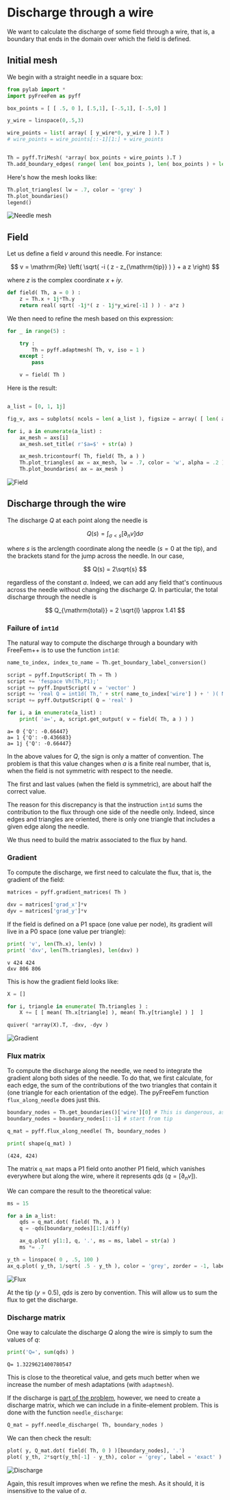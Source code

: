 # Discharge through a wire

We want to calculate the discharge of some field through a wire, that is, a boundary that ends in the domain over which the field is defined.

## Initial mesh

We begin with a straight needle in a square box:

```python
from pylab import *
import pyFreeFem as pyff

box_points = [ [ .5, 0 ], [.5,1], [-.5,1], [-.5,0] ]

y_wire = linspace(0,.5,3)

wire_points = list( array( [ y_wire*0, y_wire ] ).T )
# wire_points = wire_points[::-1][1:] + wire_points


Th = pyff.TriMesh( *array( box_points + wire_points ).T )
Th.add_boundary_edges( range( len( box_points ), len( box_points ) + len( wire_points ) ) , 'wire' )
```

Here's how the mesh looks like:

```python
Th.plot_triangles( lw = .7, color = 'grey' )
Th.plot_boundaries()
legend()
```
![Needle mesh](../figures/analytical_discharge_mesh.svg)

## Field

Let us define a field $v$ around this needle. For instance:

$$ v = \mathrm{Re} \left( \sqrt{ -i ( z - z_{\mathrm{tip}} ) } + a z \right)  $$

where $z$ is the complex coordinate $x+iy$.

```python
def field( Th, a = 0 ) :
    z = Th.x + 1j*Th.y
    return real( sqrt( -1j*( z - 1j*y_wire[-1] ) ) - a*z )
```

We then need to refine the mesh based on this expression:

```python
for _ in range(5) :

    try :
        Th = pyff.adaptmesh( Th, v, iso = 1 )
    except :
        pass

    v = field( Th )
```

Here is the result:

```python

a_list = [0, 1, 1j]

fig_v, axs = subplots( ncols = len( a_list ), figsize = array( [ len( a_list ), 1.1 ] )*3 )

for i, a in enumerate(a_list) :
    ax_mesh = axs[i]
    ax_mesh.set_title( r'$a=$' + str(a) )

    ax_mesh.tricontourf( Th, field( Th, a ) )
    Th.plot_triangles( ax = ax_mesh, lw = .7, color = 'w', alpha = .2 )
    Th.plot_boundaries( ax = ax_mesh )
```

![Field](../figures/analytical_discharge_field.svg)

## Discharge through the wire

The discharge $Q$ at each point along the needle is

$$
Q(s) = \int_{ \sigma < s} \left[ \partial_n v \right] \mathrm{d} \sigma
$$

where $s$ is the arclength coordinate along the needle ($s=0$ at the tip), and the brackets stand for the jump across the needle. In our case,

$$
Q(s) = 2\sqrt{s}
$$

regardless of the constant $a$. Indeed, we can add any field that's continuous across the needle without changing the discharge $Q$. In particular, the total discharge through the needle is

$$
Q_{\mathrm{total}} = 2 \sqrt{l} \approx 1.41
$$

 ### Failure of `int1d`

The natural way to compute the discharge through a boundary with FreeFem++ is to use the function `int1d`:

```python
name_to_index, index_to_name = Th.get_boundary_label_conversion()

script = pyff.InputScript( Th = Th )
script += 'fespace Vh(Th,P1);'
script += pyff.InputScript( v = 'vector' )
script += 'real Q = int1d( Th,' + str( name_to_index['wire'] ) + ' )( N.x*dx(v) + N.y*dy(v) );'
script += pyff.OutputScript( Q = 'real' )

for i, a in enumerate(a_list) :
    print( 'a=', a, script.get_output( v = field( Th, a ) ) )
```

```console
a= 0 {'Q': -0.66447}
a= 1 {'Q': -0.436683}
a= 1j {'Q': -0.66447}
```

In the above values for $Q$, the sign is only a matter of convention. The problem is that this value changes when $a$ is a finite real number, that is, when the field is not symmetric with respect to the needle.

The first and last values (when the field is symmetric), are about half the correct value.

The reason for this discrepancy is that the instruction `int1d` sums the contribution to the flux through one side of the needle only. Indeed, since edges and triangles are oriented, there is only one triangle that includes a given edge along the needle.

We thus need to build the matrix associated to the flux by hand.

### Gradient

To compute the discharge, we first need to calculate the flux, that is, the gradient of the field:

```python
matrices = pyff.gradient_matrices( Th )

dxv = matrices['grad_x']*v
dyv = matrices['grad_y']*v
```

If the field is defined on a P1 space (one value per node), its gradient will live in a P0 space (one value per triangle):

```python
print( 'v', len(Th.x), len(v) )
print( 'dxv', len(Th.triangles), len(dxv) )
```

```console
v 424 424
dxv 806 806
```

This is how the gradient field looks like:

```python
X = []

for i, triangle in enumerate( Th.triangles ) :
    X += [ [ mean( Th.x[triangle] ), mean( Th.y[triangle] ) ]  ]

quiver( *array(X).T, -dxv, -dyv )
```

![Gradient](../figures/analytical_discharge_gradient.svg)

### Flux matrix

To compute the discharge along the needle, we need to integrate the gradient along both sides of the needle. To do that, we first calculate, for each edge, the sum of the contributions of the two triangles that contain it (one triangle for each orientation of the edge). The pyFreeFem function `flux_along_needle` does just this.

```python
boundary_nodes = Th.get_boundaries()['wire'][0] # This is dangerous, as ordering can be messed up. We should keep track of the wire independently from Th.
boundary_nodes = boundary_nodes[::-1] # start from tip

q_mat = pyff.flux_along_needle( Th, boundary_nodes )

print( shape(q_mat) )
```

```console
(424, 424)
```
The matrix `q_mat` maps a P1 field onto another P1 field, which vanishes everywhere but along the wire, where it represents $q\mathrm{d}s$ ($q=[\partial_n v]$).

We can compare the result to the theoretical value:

```python
ms = 15

for a in a_list:
    qds = q_mat.dot( field( Th, a ) )
    q = -qds[boundary_nodes][1:]/diff(y)

    ax_q.plot( y[1:], q, '.', ms = ms, label = str(a) )
    ms *= .7

y_th = linspace( 0 , .5, 100 )
ax_q.plot( y_th, 1/sqrt( .5 - y_th ), color = 'grey', zorder = -1, label = 'exact' )
```

![Flux](../figures/analytical_discharge_q.svg)

At the tip ($y=0.5$), $q\mathrm{d}s$ is zero by convention. This will allow us to sum the flux to get the discharge.

### Discharge matrix

One way to calculate the discharge $Q$ along the wire is simply to sum the values of $q$:

```python
print('Q=', sum(qds) )
```

```console
Q= 1.3229621400780547
```

This is close to the theoretical value, and gets much better when we increase the number of mesh adaptations (with `adaptmesh`).

If the discharge is [part of the problem](./wire.md), however, we need to create a discharge matrix, which we can include in a finite-element problem. This is done with the function `needle_discharge`:

```python
Q_mat = pyff.needle_discharge( Th, boundary_nodes )
```

We can then check the result:

```python
plot( y, Q_mat.dot( field( Th, 0 ) )[boundary_nodes], '.')
plot( y_th, 2*sqrt(y_th[-1] - y_th), color = 'grey', label = 'exact' )
```
![Discharge](../figures/analytical_discharge_Q.svg)

Again, this result improves when we refine the mesh. As it should, it is insensitive to the value of $a$.
